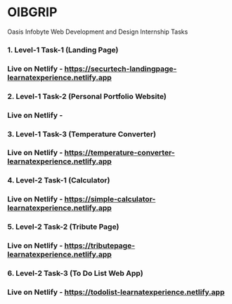 # OIBGRIP
Oasis Infobyte Web Development and Design Internship Tasks

### 1. Level-1 Task-1 (Landing Page) 
### Live on Netlify - https://securtech-landingpage-learnatexperience.netlify.app

### 2. Level-1 Task-2 (Personal Portfolio Website)
### Live on Netlify - 

### 3. Level-1 Task-3 (Temperature Converter) 
### Live on Netlify - https://temperature-converter-learnatexperience.netlify.app

### 4. Level-2 Task-1 (Calculator) 
### Live on Netlify - https://simple-calculator-learnatexperience.netlify.app

### 5. Level-2 Task-2 (Tribute Page) 
### Live on Netlify - https://tributepage-learnatexperience.netlify.app

### 6. Level-2 Task-3 (To Do List Web App) 
### Live on Netlify - https://todolist-learnatexperience.netlify.app
